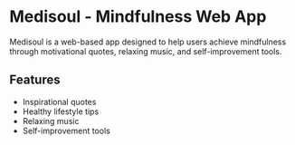 # Medisoul - Mindfulness Web App
Medisoul is a web-based app designed to help users achieve mindfulness through motivational quotes, relaxing music, and self-improvement tools.

## Features
- Inspirational quotes
- Healthy lifestyle tips
- Relaxing music
- Self-improvement tools
